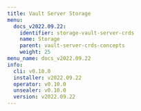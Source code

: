 ```yaml
---
title: Vault Server Storage
menu:
  docs_v2022.09.22:
    identifier: storage-vault-server-crds
    name: Storage
    parent: vault-server-crds-concepts
    weight: 25
menu_name: docs_v2022.09.22
info:
  cli: v0.10.0
  installer: v2022.09.22
  operator: v0.10.0
  unsealer: v0.10.0
  version: v2022.09.22
---
```


